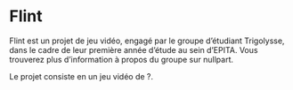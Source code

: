 # Flint

Flint est un projet de jeu vidéo, engagé par le groupe d’étudiant Trigolysse, dans le cadre de leur première année d’étude au sein d’EPITA. Vous trouverez plus d’information à propos du groupe sur nullpart.

Le projet consiste en un jeu vidéo de ?.
